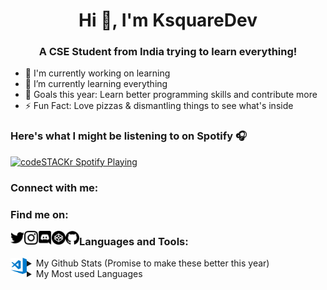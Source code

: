 <h1 align="center">Hi 👋, I'm KsquareDev</h1>
<h3 align="center">A CSE Student from India trying to learn everything!</h3>


* 🔭 I'm currently working on learning
* 🌱 I’m currently learning everything
* 🥅 Goals this year: Learn better programming skills and contribute more
* ⚡ Fun Fact: Love pizzas & dismantling things to see what's inside

<h3>Here's what I might be listening to on Spotify 🎧</h3>


[<img src="https://now-playing-codestackr.vercel.app/api/spotify-playing" alt="codeSTACKr Spotify Playing" width="350" />](https://open.spotify.com/user/swyqyimdc12jajde4vpw2x1b)

### Connect with me:

<h3>Find me on:</h3>

[<img align="left" alt="KsquareDev Twitter" width="22px" src="./icons/twitter.svg" />](https://twitter.com/itsksquaredev)
[<img align="left" alt="KsquareDev Instagram" width="22px" src="./icons/instagram.svg" />](https://www.instagram.com/ig_ksquare/)
[<img align="left" alt="KsquareDev Discord" width="22px" src="./icons/discord.svg" />](https://discord.gg/fKaA96B)
[<img align="left" alt="KsquareDev CodePen" width="22px" src="./icons/codepen.svg" />](https://codepen.io/itsksquaredev)
[<img align="left" alt="KsquareDev GitHub" width="22px" src="./icons/github.svg" />](https://github.com/itsksquaredev)





### Languages and Tools:

<img align="left" alt="Visual Studio Code" width="26px" src="https://raw.githubusercontent.com/github/explore/80688e429a7d4ef2fca1e82350fe8e3517d3494d/topics/visual-studio-code/visual-studio-code.png" />


<details>
  <summary>My Github Stats (Promise to make these better this year)</summary>
  <img align="left" alt="KsquareDev's Github Stats" src="https://github-readme-stats.vercel.app/api?username=itsksquaredev&show_icons=true&hide_border=true&theme=dark&include_all_commits=true&count_private=true&hide_title=true" />
</details>

<details>
  <summary>My Most used Languages</summary>
  <img align="left" alt="KsquareDev's Top Used languages" src="https://github-readme-stats.vercel.app/api/top-langs/?username=itsksquaredev&layout=compact" />
</details>

